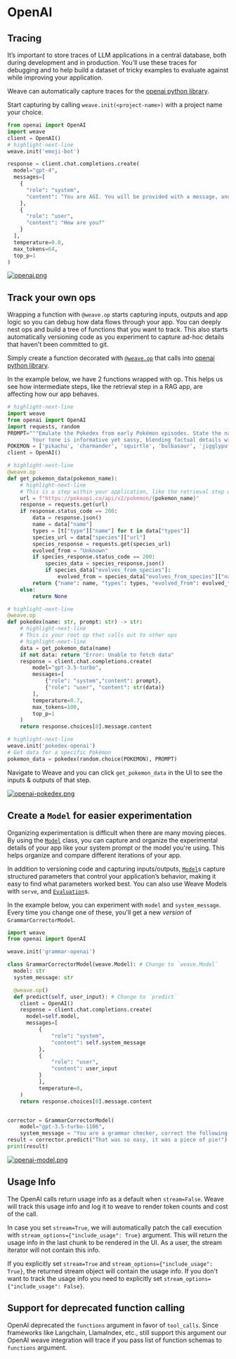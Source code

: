 # OpenAI

## Tracing

It’s important to store traces of LLM applications in a central database, both during development and in production. You’ll use these traces for debugging and to help build a dataset of tricky examples to evaluate against while improving your application.

Weave can automatically capture traces for the [openai python library](https://platform.openai.com/docs/reference/python-sdk?lang=python). 

Start capturing by calling `weave.init(<project-name>)` with a project name your choice.

```python
from openai import OpenAI
import weave
client = OpenAI()
# highlight-next-line
weave.init('emoji-bot')

response = client.chat.completions.create(
  model="gpt-4",
  messages=[
    {
      "role": "system",
      "content": "You are AGI. You will be provided with a message, and your task is to respond using emojis only."
    },
    {
      "role": "user",
      "content": "How are you?"
    }
  ],
  temperature=0.8,
  max_tokens=64,
  top_p=1
)
```

[![openai.png](imgs/openai.png)](https://wandb.ai/_scott/emoji-bot/weave/calls)

## Track your own ops

Wrapping a function with `@weave.op` starts capturing inputs, outputs and app logic so you can debug how data flows through your app. You can deeply nest ops and build a tree of functions that you want to track. This also starts automatically versioning code as you experiment to capture ad-hoc details that haven't been committed to git.

Simply create a function decorated with [`@weave.op`](/guides/tracking/ops) that calls into [openai python library](https://platform.openai.com/docs/reference/python-sdk?lang=python).

In the example below, we have 2 functions wrapped with op. This helps us see how intermediate steps, like the retrieval step in a RAG app, are affecting how our app behaves.

```python
# highlight-next-line
import weave
from openai import OpenAI
import requests, random
PROMPT="""Emulate the Pokedex from early Pokémon episodes. State the name of the Pokemon and then describe it.
        Your tone is informative yet sassy, blending factual details with a touch of dry humor. Be concise, no more than 3 sentences. """
POKEMON = ['pikachu', 'charmander', 'squirtle', 'bulbasaur', 'jigglypuff', 'meowth', 'eevee']
client = OpenAI()

# highlight-next-line
@weave.op
def get_pokemon_data(pokemon_name):
    # highlight-next-line
    # This is a step within your application, like the retrieval step within a RAG app
    url = f"https://pokeapi.co/api/v2/pokemon/{pokemon_name}"
    response = requests.get(url)
    if response.status_code == 200:
        data = response.json()
        name = data["name"]
        types = [t["type"]["name"] for t in data["types"]]
        species_url = data["species"]["url"]
        species_response = requests.get(species_url)
        evolved_from = "Unknown"
        if species_response.status_code == 200:
            species_data = species_response.json()
            if species_data["evolves_from_species"]:
                evolved_from = species_data["evolves_from_species"]["name"]
        return {"name": name, "types": types, "evolved_from": evolved_from}
    else:
        return None

# highlight-next-line
@weave.op
def pokedex(name: str, prompt: str) -> str:
    # highlight-next-line
    # This is your root op that calls out to other ops
    # highlight-next-line
    data = get_pokemon_data(name) 
    if not data: return "Error: Unable to fetch data"
    response = client.chat.completions.create(
        model="gpt-3.5-turbo",
        messages=[
            {"role": "system","content": prompt},
            {"role": "user", "content": str(data)}
        ],
        temperature=0.7,
        max_tokens=100,
        top_p=1
    )
    return response.choices[0].message.content

# highlight-next-line
weave.init('pokedex-openai')
# Get data for a specific Pokémon
pokemon_data = pokedex(random.choice(POKEMON), PROMPT)
```

Navigate to Weave and you can click `get_pokemon_data` in the UI to see the inputs & outputs of that step.

[![openai-pokedex.png](imgs/openai-pokedex.png)](https://wandb.ai/_scott/pokedex-openai/weave)

## Create a `Model` for easier experimentation

Organizing experimentation is difficult when there are many moving pieces. By using the [`Model`](/guides/core-types/models) class, you can capture and organize the experimental details of your app like your system prompt or the model you're using. This helps organize and compare different iterations of your app. 

In addition to versioning code and capturing inputs/outputs, [`Model`](/guides/core-types/models)s capture structured parameters that control your application’s behavior, making it easy to find what parameters worked best. You can also use Weave Models with `serve`, and [`Evaluation`](/guides/core-types/evaluations)s.

In the example below, you can experiment with `model` and `system_message`. Every time you change one of these, you'll get a new _version_ of `GrammarCorrectorModel`. 

```python
import weave
from openai import OpenAI

weave.init('grammar-openai')

class GrammarCorrectorModel(weave.Model): # Change to `weave.Model`
  model: str
  system_message: str

  @weave.op()
  def predict(self, user_input): # Change to `predict`
    client = OpenAI()
    response = client.chat.completions.create(
      model=self.model,
      messages=[
          {
              "role": "system",
              "content": self.system_message
          },
          {
              "role": "user",
              "content": user_input
          }
          ],
          temperature=0,
    )
    return response.choices[0].message.content


corrector = GrammarCorrectorModel(
    model="gpt-3.5-turbo-1106",
    system_message = "You are a grammar checker, correct the following user input.")
result = corrector.predict("That was so easy, it was a piece of pie!")
print(result)
```

[![openai-model.png](imgs/openai-model.png)](https://wandb.ai/_scott/grammar-openai/weave/calls)

## Usage Info

The OpenAI calls return usage info as a default when `stream=False`. Weave will track this usage info and log it to weave to render token counts and cost of the call.

In case you set `stream=True`, we will automatically patch the call execution with `stream_options={"include_usage": True}` argument. This will return the usage info in the last chunk to be rendered in the UI. As a user, the stream iterator will not contain this info.

If you explicitly set `stream=True` and `stream_options={"include_usage": True}`, the returned stream object will contain the usage info. If you don't want to track the usage info you need to explicitly set `stream_options={"include_usage": False}`.

## Support for deprecated function calling

OpenAI deprecated the `functions` argument in favor of `tool_calls`. Since frameworks like Langchain, LlamaIndex, etc., still support this argument our OpenAI weave integration will trace if you pass list of function schemas to `functions` argument. 
